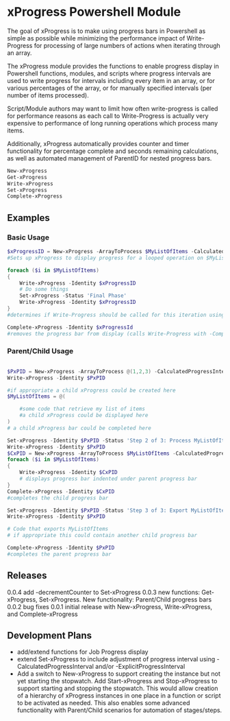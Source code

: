 # xProgress Powershell Module

The goal of xProgress is to make using progress bars in Powershell as simple as possible while minimizing the performance impact of Write-Progress for processing of large numbers of actions when iterating through an array.

The xProgress module provides the functions to enable progress display in Powershell functions, modules, and scripts where progress intervals are used to write progress for intervals including every item in an array, or for various percentages of the array, or for manually specified intervals (per number of items processed).

Script/Module authors may want to limit how often write-progress is called for performance reasons as each call to Write-Progress is actually very expensive to performance of long running operations which process many items.

Additionally, xProgress automatically provides counter and timer functionality for percentage complete and seconds remaining calculations, as well as automated management of ParentID for nested progress bars.

```Powershell
New-xProgress
Get-xProgress
Write-xProgress
Set-xProgress
Complete-xProgress
```

## Examples

### Basic Usage
```powershell
$xProgressID = New-xProgress -ArrayToProcess $MyListOfItems -CalculatedProgressInterval 1Percent -Activity "Process MyListOfItems"
#Sets up xProgress to display progress for a looped operation on $MyListOfItems.  When Write-xProgress is called will update progress at each one percent increment of processing and will use -activity as the activity for Write-Progress.

foreach ($i in $MyListOfItems)
{
    Write-xProgress -Identity $xProgressID
    # Do some things
    Set-xProgress -Status 'Final Phase'
    Write-xProgress -Identity $xProgressID
}
#determines if Write-Progress should be called for this iteration using the previously defined xProgress Identity and related Activity and automatically generated counter, progress, and seconds remaining

Complete-xProgress -Identity $xProgressId
#removes the progress bar from display (calls Write-Progress with -Complete parameter for the specified Identity) and removes the xProgressId from xProgress module memory

```

### Parent/Child Usage

```powershell

$PxPID = New-xProgress -ArrayToProcess @(1,2,3) -CalculatedProgressInterval Each -Status 'Step 1 of 3: Get MyListofItems'
Write-xProgress -Identity $PxPID

#if appropriate a child xProgress could be created here
$MyListOfItems = @(

    #some code that retrieve my list of items
    #a child xProgress could be displayed here
)
# a child xProgress bar could be completed here

Set-xProgress -Identity $PxPID -Status 'Step 2 of 3: Process MyListOfItems'
Write-xProgress -Identity $PxPID
$CxPID = New-xProgress -ArrayToProcess $MyListOfItems -CalculatedProgressInterval 1Percent -Activity "Process MyListOfItems" -xParentID $PxPID
foreach ($i in $MyListOfItems)
{
    Write-xProgress -Identity $CxPID
    # displays progress bar indented under parent progress bar
}
Complete-xProgress -Identity $CxPID
#completes the child progress bar

Set-xProgress -Identity $PxPID -Status 'Step 3 of 3: Export MyListOfItems'
Write-xProgress -Identity $PxPID

# Code that exports MyListOfItems
# if appropriate this could contain another child progress bar

Complete-xProgress -Identity $PxPID
#completes the parent progress bar
```

## Releases

0.0.4 add -decrementCounter to Set-xProgress
0.0.3 new functions: Get-xProgress, Set-xProgress.  New functionality: Parent/Child progress bars
0.0.2 bug fixes
0.0.1 initial release with New-xProgress, Write-xProgress, and Complete-xProgress

## Development Plans

- add/extend functions for Job Progress display
- extend Set-xProgress to include adjustment of progress interval using -CalculatedProgressInterval and/or -ExplicitProgressInterval
- Add a switch to New-xProgress to support creating the instance but not yet starting the stopwatch.  Add Start-xProgress and Stop-xProgress to support starting and stopping the stopwatch.  This would allow creation of a hierarchy of xProgress instances in one place in a function or script to be activated as needed. This also enables some advanced functionality with Parent/Child scenarios for automation of stages/steps.